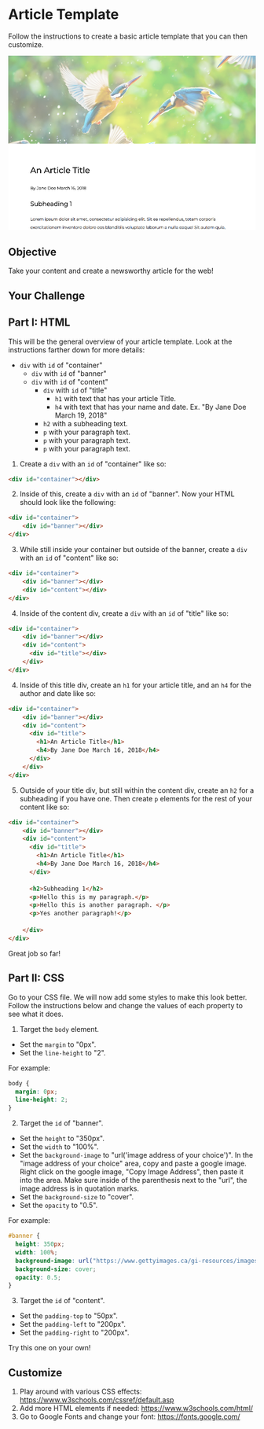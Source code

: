 # Article Template

Follow the instructions to create a basic article template that you can then customize.

![Final Example](https://github.com/junior-devleague/spring-break-digital-media-camp/blob/master/day-5-journalism/images/example.png)


## Objective

Take your content and create a newsworthy article for the web!

## Your Challenge

## Part I: HTML

This will be the general overview of your article template. Look at the instructions farther down for more details:

  * ```div``` with ```id``` of "container"
    * ```div``` with ```id``` of "banner"
    * ```div``` with ```id``` of "content"
      * ```div``` with ```id``` of "title"
        * ```h1``` with text that has your article Title.
        * ```h4``` with text that has your name and date. Ex. "By Jane Doe March 19, 2018"
      * ```h2``` with a subheading text.
      * ```p``` with your paragraph text.
      * ```p``` with your paragraph text.
      * ```p``` with your paragraph text.

1. Create a ```div``` with an ```id``` of "container" like so:

``` html
<div id="container"></div>
```

2. Inside of this, create a ```div``` with an ```id``` of "banner". Now your HTML should look like the following:

``` HTML
<div id="container">
    <div id="banner"></div>
</div>
```

3. While still inside your container but outside of the banner, create a ```div``` with an ```id``` of "content" like so:

``` HTML
<div id="container">
    <div id="banner"></div>
    <div id="content"></div>
</div>
```

4. Inside of the content div, create a ```div``` with an ```id``` of "title" like so:

``` HTML
<div id="container">
    <div id="banner"></div>
    <div id="content">
      <div id="title"></div>
    </div>
</div>
```

4. Inside of this title div, create an ```h1``` for your article title, and an ```h4``` for the author and date like so:

``` HTML
<div id="container">
    <div id="banner"></div>
    <div id="content">
      <div id="title">
        <h1>An Article Title</h1>
        <h4>By Jane Doe March 16, 2018</h4>
      </div>
    </div>
</div>
```

5. Outside of your title div, but still within the content div, create an ```h2``` for a subheading if you have one. Then create ```p``` elements for the rest of your content like so:

``` HTML
<div id="container">
    <div id="banner"></div>
    <div id="content">
      <div id="title">
        <h1>An Article Title</h1>
        <h4>By Jane Doe March 16, 2018</h4>
      </div>

      <h2>Subheading 1</h2>
      <p>Hello this is my paragraph.</p>
      <p>Hello this is another paragraph. </p>
      <p>Yes another paragraph!</p>

    </div>
</div>
```

Great job so far!

## Part II: CSS

Go to your CSS file. We will now add some styles to make this look better. Follow the instructions below and change the values of each property to see what it does.

1. Target the ```body``` element.
  * Set the ```margin``` to "0px".
  * Set the ```line-height``` to "2".

For example:
``` CSS
body {
  margin: 0px;
  line-height: 2;
}
```
2. Target the ```id``` of "banner".
  * Set the ```height``` to "350px".
  * Set the ```width``` to "100%".
  * Set the ```background-image``` to "url('image address of your choice')". In the "image address of your choice" area, copy and paste a google image. Right click on the google image, "Copy Image Address", then paste it into the area. Make sure inside of the parenthesis next to the "url", the image address is in quotation marks.
  * Set the ```background-size``` to "cover".
  * Set the ```opacity``` to "0.5".

For example:
``` CSS
#banner {
  height: 350px;
  width: 100%;
  background-image: url("https://www.gettyimages.ca/gi-resources/images/Homepage/Hero/UK/CMS_Creative_164657191_Kingfisher.jpg");
  background-size: cover;
  opacity: 0.5;
}
```
3. Target the ```id``` of "content".
  * Set the ```padding-top``` to "50px".
  * Set the ```padding-left``` to "200px".
  * Set the ```padding-right``` to "200px".

Try this one on your own!

## Customize

1. Play around with various CSS effects: https://www.w3schools.com/cssref/default.asp
2. Add more HTML elements if needed: https://www.w3schools.com/html/
3. Go to Google Fonts and change your font: https://fonts.google.com/ 

